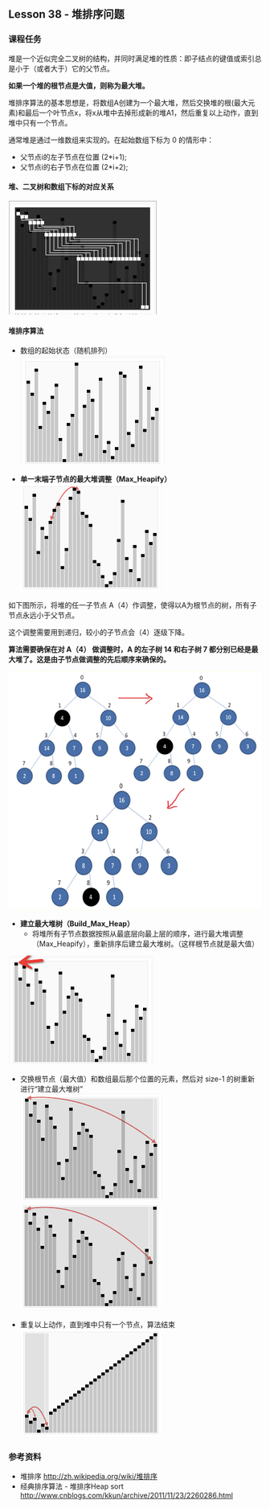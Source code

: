 
## Lesson 38 - 堆排序问题

### 课程任务
堆是一个近似完全二叉树的结构，并同时满足堆的性质：即子结点的键值或索引总是小于（或者大于）它的父节点。

**如果一个堆的根节点是大值，则称为最大堆。**

堆排序算法的基本思想是，将数组A创建为一个最大堆，然后交换堆的根(最大元素)和最后一个叶节点x，将x从堆中去掉形成新的堆A1，然后重复以上动作，直到堆中只有一个节点。

通常堆是通过一维数组来实现的。在起始数组下标为 0 的情形中：

* 父节点i的左子节点在位置 (2*i+1);
* 父节点i的右子节点在位置 (2*i+2);

#### 堆、二叉树和数组下标的对应关系
![heap-array](../images/heap-array.png)

#### 堆排序算法
* 数组的起始状态（随机排列）  
![heap-random](../images/heap-random.png)

* **单一末端子节点的最大堆调整（Max_Heapify）**   
![heap-0-max-heapify](../images/heap-0-max-heapify.png)

如下图所示，将堆的任一子节点 A（4）作调整，使得以A为根节点的树，所有子节点永远小于父节点。

这个调整需要用到递归，较小的子节点会（4）逐级下降。

**算法需要确保在对 A（4） 做调整时，A 的左子树 14 和右子树 7 都分别已经是最大堆了。这是由子节点做调整的先后顺序来确保的。**

![heap-max-heapify](../images/heap-max-heapify.png)

* **建立最大堆树（Build_Max_Heap）**
	- 将堆所有子节点数据按照从最底层向最上层的顺序，进行最大堆调整（Max_Heapify），重新排序后建立最大堆树。（这样根节点就是最大值）

![heap-1-build-max](../images/heap-1-build-max.png)

* 交换根节点（最大值）和数组最后那个位置的元素，然后对 size-1 的树重新进行“建立最大堆树”  
![heap-2-swap-max-to-last](../images/heap-2-swap-max-to-last.png)
![heap-3-swap-max-to-next](../images/heap-3-swap-max-to-next.png)

* 重复以上动作，直到堆中只有一个节点，算法结束  
![heap-4-swap-to-first](../images/heap-4-swap-to-first.png)


### 参考资料
* 堆排序 <http://zh.wikipedia.org/wiki/堆排序>
* 经典排序算法 - 堆排序Heap sort <http://www.cnblogs.com/kkun/archive/2011/11/23/2260286.html>


